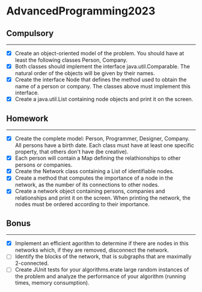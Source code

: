# AdvancedProgramming2023

## Compulsory

------

- [x] Create an object-oriented model of the problem. You should have at least the following classes Person, Company.
- [x] Both classes should implement the interface java.util.Comparable. The natural order of the objects will be given by their names.
- [x] Create the interface Node that defines the method used to obtain the name of a person or company. The classes above must implement this interface.
- [x] Create a java.util.List containing node objects and print it on the screen.

## Homework

------  
- [x] Create the complete model: Person, Programmer, Designer, Company. All persons have a birth date. Each class must have at least one specific property, that others don't have (be creative).
- [x] Each person will contain a Map defining the relathionships to other persons or companies.
- [x] Create the Network class containing a List of identifiable nodes.
- [x] Create a method that computes the importance of a node in the network, as the number of its connections to other nodes.
- [x] Create a network object containing persons, companies and relationships and print it on the screen. When printing the network, the nodes must be ordered according to their importance.

## Bonus

------  
- [x] Implement an efficient agorithm to determine if there are nodes in this networks which, if they are removed, disconnect the network.
- [ ] Identify the blocks of the network, that is subgraphs that are maximally 2-connected.
- [ ] Create JUnit tests for your algorithms.erate large random instances of the problem and analyze the performance of your algorithm (running times, memory consumption).
